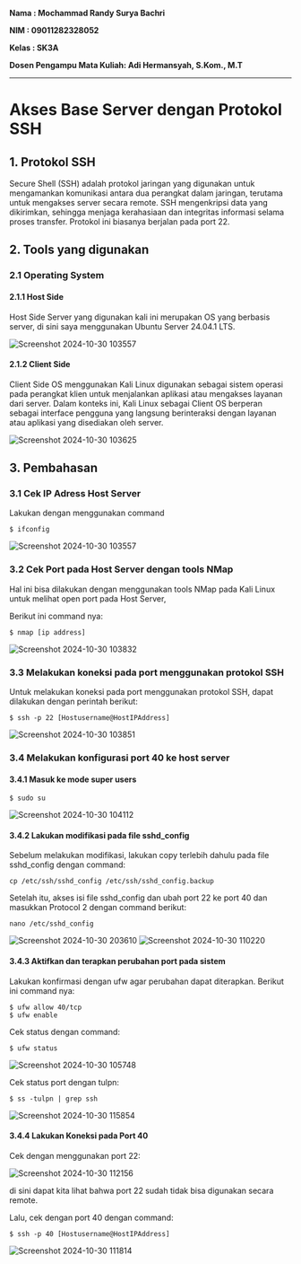 **Nama  : Mochammad Randy Surya Bachri**

**NIM   : 09011282328052**

**Kelas : SK3A**

**Dosen Pengampu Mata Kuliah: Adi Hermansyah, S.Kom., M.T**

---


# Akses Base Server dengan Protokol SSH
## 1. Protokol SSH
Secure Shell (SSH) adalah protokol jaringan yang digunakan untuk mengamankan komunikasi antara dua perangkat dalam jaringan, terutama untuk mengakses server secara remote. SSH mengenkripsi data yang dikirimkan, sehingga menjaga kerahasiaan dan integritas informasi selama proses transfer. Protokol ini biasanya berjalan pada port 22.

## 2. Tools yang digunakan
### 2.1 Operating System
#### 2.1.1 Host Side
Host Side Server yang digunakan kali ini merupakan OS yang berbasis server, di sini saya menggunakan Ubuntu Server 24.04.1 LTS. 

![Screenshot 2024-10-30 103557](https://github.com/user-attachments/assets/6b7eb845-0e5f-4ccd-9c8f-b168bdd27730)

#### 2.1.2 Client Side
Client Side OS menggunakan Kali Linux digunakan sebagai sistem operasi pada perangkat klien untuk menjalankan aplikasi atau mengakses layanan dari server. Dalam konteks ini, Kali Linux sebagai Client OS berperan sebagai interface pengguna yang langsung berinteraksi dengan layanan atau aplikasi yang disediakan oleh server.

![Screenshot 2024-10-30 103625](https://github.com/user-attachments/assets/c36cf4e4-d110-485a-8311-48a942075743)

## 3. Pembahasan
### 3.1 Cek IP Adress Host Server 
Lakukan dengan menggunakan command

```
$ ifconfig
```

![Screenshot 2024-10-30 103557](https://github.com/user-attachments/assets/57eb475f-96fc-4282-a84e-f4500a5328a4)

### 3.2 Cek Port pada Host Server dengan tools NMap 
Hal ini bisa dilakukan dengan menggunakan tools NMap pada Kali Linux untuk melihat open port pada Host Server, 

Berikut ini command nya:
```
$ nmap [ip address]
```

![Screenshot 2024-10-30 103832](https://github.com/user-attachments/assets/cedecd84-694c-4dc6-8def-b717d73b3a3f)

### 3.3 Melakukan koneksi pada port menggunakan protokol SSH
Untuk melakukan koneksi pada port menggunakan protokol SSH, dapat dilakukan dengan perintah berikut:

```
$ ssh -p 22 [Hostusername@HostIPAddress]
```

![Screenshot 2024-10-30 103851](https://github.com/user-attachments/assets/f9ec3280-5058-4b7a-91e2-075deb44fcc8)

### 3.4 Melakukan konfigurasi port 40 ke host server
#### 3.4.1 Masuk ke mode super users 

```
$ sudo su
```

![Screenshot 2024-10-30 104112](https://github.com/user-attachments/assets/52da53a9-471f-460c-b685-f2fdad29b7c1)

#### 3.4.2 Lakukan modifikasi pada file sshd_config
Sebelum melakukan modifikasi, lakukan copy terlebih dahulu pada file sshd_config dengan command:

```
cp /etc/ssh/sshd_config /etc/ssh/sshd_config.backup
```

Setelah itu, akses isi file sshd_config dan ubah port 22 ke port 40 dan masukkan Protocol 2 dengan command berikut:

```
nano /etc/sshd_config
```

![Screenshot 2024-10-30 203610](https://github.com/user-attachments/assets/64daa6ca-8a0d-4e5f-914f-5a4d198c4099)
![Screenshot 2024-10-30 110220](https://github.com/user-attachments/assets/bab72a7e-22c4-410f-9469-ec7ac95bafb9)

#### 3.4.3 Aktifkan dan terapkan perubahan port pada sistem
Lakukan konfirmasi dengan ufw agar perubahan dapat diterapkan. Berikut ini command nya:

```
$ ufw allow 40/tcp
$ ufw enable
```

Cek status dengan command:

```
$ ufw status
```

![Screenshot 2024-10-30 105748](https://github.com/user-attachments/assets/eade0ecf-65c0-494d-b6a0-106e233e6be2)

Cek status port dengan tulpn:
```
$ ss -tulpn | grep ssh
```

![Screenshot 2024-10-30 115854](https://github.com/user-attachments/assets/0f8e4298-5bca-4006-ba1d-1a42b1964eb2)

#### 3.4.4 Lakukan Koneksi pada Port 40
Cek dengan menggunakan port 22:

![Screenshot 2024-10-30 112156](https://github.com/user-attachments/assets/7a81e237-6896-43e7-9d8f-c37458f84127)

di sini dapat kita lihat bahwa port 22 sudah tidak bisa digunakan secara remote.

Lalu, cek dengan port 40 dengan command:

```
$ ssh -p 40 [Hostusername@HostIPAddress]
```

![Screenshot 2024-10-30 111814](https://github.com/user-attachments/assets/e44e83ec-f5cf-4521-bed9-4acda067e5e7)





























